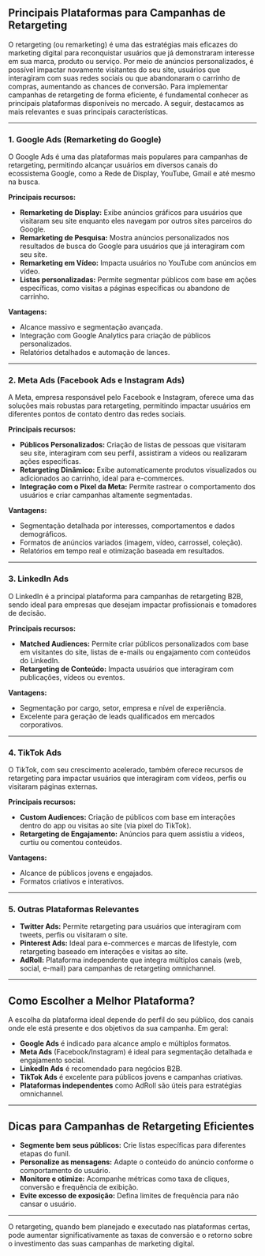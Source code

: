 
## Principais Plataformas para Campanhas de Retargeting

O retargeting (ou remarketing) é uma das estratégias mais eficazes do marketing digital para reconquistar usuários que já demonstraram interesse em sua marca, produto ou serviço. Por meio de anúncios personalizados, é possível impactar novamente visitantes do seu site, usuários que interagiram com suas redes sociais ou que abandonaram o carrinho de compras, aumentando as chances de conversão. Para implementar campanhas de retargeting de forma eficiente, é fundamental conhecer as principais plataformas disponíveis no mercado. A seguir, destacamos as mais relevantes e suas principais características.

---

### 1. **Google Ads (Remarketing do Google)**

O Google Ads é uma das plataformas mais populares para campanhas de retargeting, permitindo alcançar usuários em diversos canais do ecossistema Google, como a Rede de Display, YouTube, Gmail e até mesmo na busca.

**Principais recursos:**
- **Remarketing de Display:** Exibe anúncios gráficos para usuários que visitaram seu site enquanto eles navegam por outros sites parceiros do Google.
- **Remarketing de Pesquisa:** Mostra anúncios personalizados nos resultados de busca do Google para usuários que já interagiram com seu site.
- **Remarketing em Vídeo:** Impacta usuários no YouTube com anúncios em vídeo.
- **Listas personalizadas:** Permite segmentar públicos com base em ações específicas, como visitas a páginas específicas ou abandono de carrinho.

**Vantagens:**
- Alcance massivo e segmentação avançada.
- Integração com Google Analytics para criação de públicos personalizados.
- Relatórios detalhados e automação de lances.

---

### 2. **Meta Ads (Facebook Ads e Instagram Ads)**

A Meta, empresa responsável pelo Facebook e Instagram, oferece uma das soluções mais robustas para retargeting, permitindo impactar usuários em diferentes pontos de contato dentro das redes sociais.

**Principais recursos:**
- **Públicos Personalizados:** Criação de listas de pessoas que visitaram seu site, interagiram com seu perfil, assistiram a vídeos ou realizaram ações específicas.
- **Retargeting Dinâmico:** Exibe automaticamente produtos visualizados ou adicionados ao carrinho, ideal para e-commerces.
- **Integração com o Pixel da Meta:** Permite rastrear o comportamento dos usuários e criar campanhas altamente segmentadas.

**Vantagens:**
- Segmentação detalhada por interesses, comportamentos e dados demográficos.
- Formatos de anúncios variados (imagem, vídeo, carrossel, coleção).
- Relatórios em tempo real e otimização baseada em resultados.

---

### 3. **LinkedIn Ads**

O LinkedIn é a principal plataforma para campanhas de retargeting B2B, sendo ideal para empresas que desejam impactar profissionais e tomadores de decisão.

**Principais recursos:**
- **Matched Audiences:** Permite criar públicos personalizados com base em visitantes do site, listas de e-mails ou engajamento com conteúdos do LinkedIn.
- **Retargeting de Conteúdo:** Impacta usuários que interagiram com publicações, vídeos ou eventos.

**Vantagens:**
- Segmentação por cargo, setor, empresa e nível de experiência.
- Excelente para geração de leads qualificados em mercados corporativos.

---

### 4. **TikTok Ads**

O TikTok, com seu crescimento acelerado, também oferece recursos de retargeting para impactar usuários que interagiram com vídeos, perfis ou visitaram páginas externas.

**Principais recursos:**
- **Custom Audiences:** Criação de públicos com base em interações dentro do app ou visitas ao site (via pixel do TikTok).
- **Retargeting de Engajamento:** Anúncios para quem assistiu a vídeos, curtiu ou comentou conteúdos.

**Vantagens:**
- Alcance de públicos jovens e engajados.
- Formatos criativos e interativos.

---

### 5. **Outras Plataformas Relevantes**

- **Twitter Ads:** Permite retargeting para usuários que interagiram com tweets, perfis ou visitaram o site.
- **Pinterest Ads:** Ideal para e-commerces e marcas de lifestyle, com retargeting baseado em interações e visitas ao site.
- **AdRoll:** Plataforma independente que integra múltiplos canais (web, social, e-mail) para campanhas de retargeting omnichannel.

---

## **Como Escolher a Melhor Plataforma?**

A escolha da plataforma ideal depende do perfil do seu público, dos canais onde ele está presente e dos objetivos da sua campanha. Em geral:

- **Google Ads** é indicado para alcance amplo e múltiplos formatos.
- **Meta Ads** (Facebook/Instagram) é ideal para segmentação detalhada e engajamento social.
- **LinkedIn Ads** é recomendado para negócios B2B.
- **TikTok Ads** é excelente para públicos jovens e campanhas criativas.
- **Plataformas independentes** como AdRoll são úteis para estratégias omnichannel.

---

## **Dicas para Campanhas de Retargeting Eficientes**

- **Segmente bem seus públicos:** Crie listas específicas para diferentes etapas do funil.
- **Personalize as mensagens:** Adapte o conteúdo do anúncio conforme o comportamento do usuário.
- **Monitore e otimize:** Acompanhe métricas como taxa de cliques, conversão e frequência de exibição.
- **Evite excesso de exposição:** Defina limites de frequência para não cansar o usuário.

---

O retargeting, quando bem planejado e executado nas plataformas certas, pode aumentar significativamente as taxas de conversão e o retorno sobre o investimento das suas campanhas de marketing digital.
```
